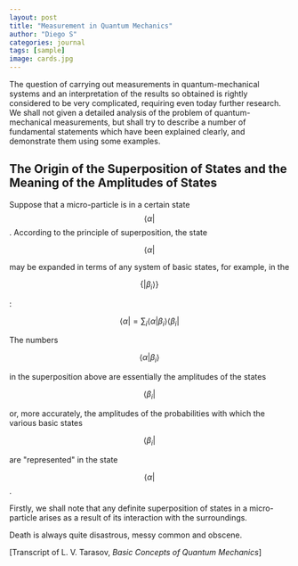 ```yaml
---
layout: post
title: "Measurement in Quantum Mechanics"
author: "Diego S"
categories: journal
tags: [sample]
image: cards.jpg
---
```

The question of carrying out measurements in quantum-mechanical systems and an interpretation of the results so obtained is rightly considered to be very complicated, requiring even today further research. We shall not given a detailed analysis of the problem of quantum-mechanical measurements, but shall try to describe a number of fundamental statements which have been explained clearly, and demonstrate them using some examples. 

## The Origin of the Superposition of States and the Meaning of the Amplitudes of States

Suppose that a micro-particle is in a certain state $$ \langle \alpha|$$. According to the principle of superposition, the state

$$
\langle \alpha |
$$

may be expanded in terms of any system of basic states, for example, in the 

$$
\{ | \beta_i \rangle \}
$$

:

$$
\langle  \alpha | = \sum_i \langle \alpha | \beta_i \rangle \langle \beta_i |
$$

The numbers 

$$
\langle \alpha | \beta_i \rangle
$$

in the superposition above are essentially the amplitudes of the states

$$
\langle \beta_i |
$$

or, more accurately, the amplitudes of the probabilities with which the various basic states

$$
\langle \beta_i |
$$

are "represented" in the state

$$
\langle \alpha |
$$.

Firstly, we shall note that any definite superposition of states in a micro-particle arises as a result of its interaction with the surroundings.

Death is always quite disastrous, messy common and obscene.

[Transcript of L. V. Tarasov, *Basic Concepts of Quantum Mechanics*]
